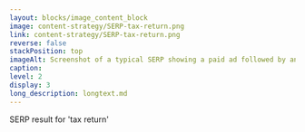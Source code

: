 ```yaml
---
layout: blocks/image_content_block
image: content-strategy/SERP-tax-return.png
link: content-strategy/SERP-tax-return.png
reverse: false
stackPosition: top
imageAlt: Screenshot of a typical SERP showing a paid ad followed by an organic result.
caption: 
level: 2
display: 3
long_description: longtext.md
---
```

SERP result for 'tax return'